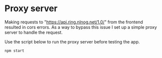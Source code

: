 # Proxy server

Making requests to "https://api.ring.nlnog.net/1.0/" from the frontend resulted in cors errors. As a way to bypass this issue I set up a simple proxy server to handle the request.

Use the script below to run the proxy server before testing the app.

```bash
npm start
```
